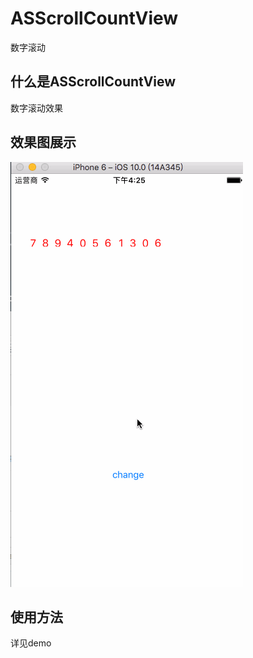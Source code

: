 # ASScrollCountView
数字滚动
<html>
<body>
<h2>什么是ASScrollCountView</h2>
<p>数字滚动效果</p>
<h2>效果图展示</h2>
<p><img src="Picture/scroll.gif"/></p>

<h2>使用方法</h2>
<p>详见demo</p>
</body>

</html>